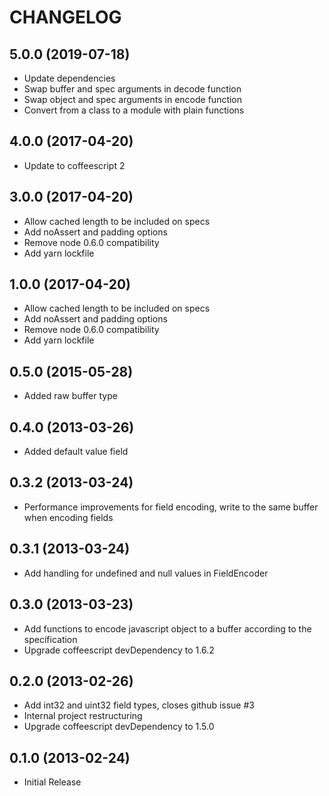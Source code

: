 # CHANGELOG

## 5.0.0 (2019-07-18)
 - Update dependencies
 - Swap buffer and spec arguments in decode function
 - Swap object and spec arguments in encode function
 - Convert from a class to a module with plain functions

## 4.0.0 (2017-04-20)
 - Update to coffeescript 2

## 3.0.0 (2017-04-20)
 - Allow cached length to be included on specs
 - Add noAssert and padding options
 - Remove node 0.6.0 compatibility 
 - Add yarn lockfile

## 1.0.0 (2017-04-20)
- Allow cached length to be included on specs
- Add noAssert and padding options
- Remove node 0.6.0 compatibility 
- Add yarn lockfile

## 0.5.0 (2015-05-28)
- Added raw buffer type

## 0.4.0 (2013-03-26)
- Added default value field

## 0.3.2 (2013-03-24)
- Performance improvements for field encoding, write to the same buffer when encoding fields

## 0.3.1 (2013-03-24)
- Add handling for undefined and null values in FieldEncoder

## 0.3.0 (2013-03-23)
- Add functions to encode javascript object to a buffer according to the specification
- Upgrade coffeescript devDependency to 1.6.2

## 0.2.0 (2013-02-26)
- Add int32 and uint32 field types, closes github issue #3
- Internal project restructuring
- Upgrade coffeescript devDependency to 1.5.0

## 0.1.0 (2013-02-24)
- Initial Release
